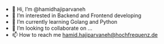 - 👋 Hi, I’m @hamidhajiparvaneh
- 👀 I’m interested in Backend and Frontend developing
- 🌱 I’m currently learning Golang and Python
- 💞️ I’m looking to collaborate on ...
- 📫 How to reach me hamid.hajiparvaneh@hochfrequenz.de

<!---
hamidhajiparvaneh/hamidhajiparvaneh is a ✨ special ✨ repository because its `README.md` (this file) appears on your GitHub profile.
You can click the Preview link to take a look at your changes.
--->
